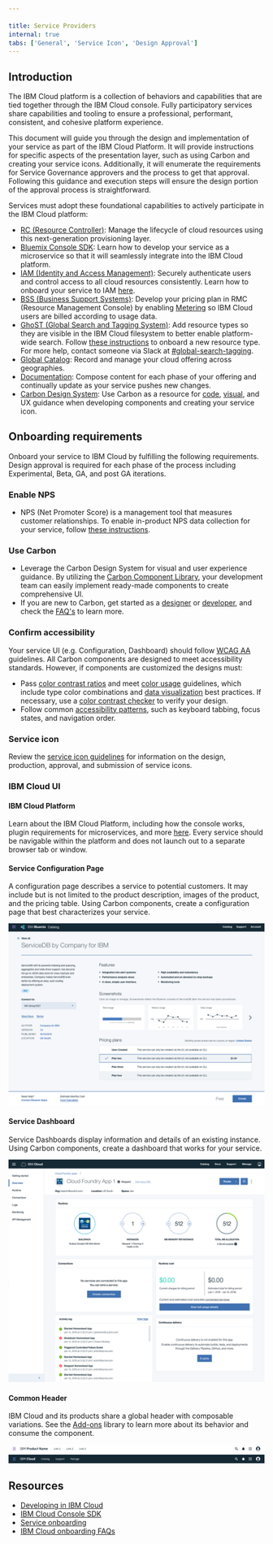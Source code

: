 ```yaml
---

title: Service Providers
internal: true
tabs: ['General', 'Service Icon', 'Design Approval']
---
```


## Introduction

The IBM Cloud platform is a collection of behaviors and capabilities that are tied together through the IBM Cloud console. Fully participatory services share capabilities and tooling to ensure a professional, performant, consistent, and cohesive platform experience.

This document will guide you through the design and implementation of your service as part of the IBM Cloud Platform. It will provide instructions for specific aspects of the presentation layer, such as using Carbon and creating your service icons. Additionally, it will enumerate the requirements for Service Governance approvers and the process to get that approval. Following this guidance and execution steps will ensure the design portion of the approval process is straightforward.

Services must adopt these foundational capabilities to actively participate in the IBM Cloud platform:

- [RC (Resource Controller)](https://console.stage1.bluemix.net/docs/developing/resource-controller/overview.html#resource-controller): Manage the lifecycle of cloud resources using this next-generation provisioning layer.
- [Bluemix Console SDK](https://console.stage1.bluemix.net/docs/developing/console-sdk/index.html#getting-started): Learn how to develop your service as a microservice so that it will seamlessly integrate into the IBM Cloud platform.
- [IAM (Identity and Access Management)](https://console.stage1.bluemix.net/docs/developing/Access-Management/index.html#iam_features): Securely authenticate users and control access to all cloud resources consistently. Learn how to onboard your service to IAM [here](https://console.stage1.bluemix.net/docs/developing/Access-Management/checklist_overview.html#getting-started-onboarding-overview).
- [BSS (Business Support Systems)](https://console.stage1.bluemix.net/docs/services/onboarding/new_service.html#onboarding-a-new-service-into-bluemix): Develop your pricing plan in RMC (Resource Management Console) by enabling [Metering](https://console.stage1.bluemix.net/docs/developing/metering/index.html#reporting_resource_usage) so IBM Cloud users are billed according to usage data.
- [GhoST (Global Search and Tagging System)](https://console.stage1.bluemix.net/docs/developing/GhoST/onboard.html#getting-started): Add resource types so they are visible in the IBM Cloud filesystem to better enable platform-wide search. Follow [these instructions](https://ibm.ent.box.com/s/qopacahpyg34z2urevv74mter742yfse) to onboard a new resource type. For more help, contact someone via Slack at [#global-search-tagging](https://ibm-cloudplatform.slack.com/messages/C11F8KA1Z/details/).
- [Global Catalog](https://console.stage1.bluemix.net/docs/developing/resource-catalog/index.html#global_catalog_overview): Record and manage your cloud offering across geographies.
- [Documentation](https://console.stage1.bluemix.net/docs/developing/writing/index.html#get-started): Compose content for each phase of your offering and continually update as your service pushes new changes.
- [Carbon Design System](http://design-system.stage1.mybluemix.net/): Use Carbon as a resource for [code](https://github.com/ibm/carbon-components), [visual](https://github.com/ibm/carbon-design-kit), and UX guidance when developing components and creating your service icon.

## Onboarding requirements

Onboard your service to IBM Cloud by fulfilling the following requirements. Design approval is required for each phase of the process including Experimental, Beta, GA, and post GA iterations.

### Enable NPS

- NPS (Net Promoter Score) is a management tool that measures customer relationships. To enable in-product NPS data collection for your service, follow [these instructions](https://pages.github.ibm.com/Bluemix/platform-analytics/data/nps/).

### Use Carbon

- Leverage the Carbon Design System for visual and user experience guidance. By utilizing the [Carbon Component Library](https://github.com/ibm/carbon-components), your development team can easily implement ready-made components to create comprehensive UI.
- If you are new to Carbon, get started as a [designer](/getting-started/designers) or [developer](/getting-started/developers), and check the [FAQ's](/getting-started/FAQ) to learn more.

### Confirm accessibility

Your service UI (e.g. Configuration, Dashboard) should follow [WCAG AA](https://www.w3.org/WAI/WCAG20/quickref/) guidelines. All Carbon components are designed to meet accessibility standards. However, if components are customized the designs must:

- Pass [color contrast ratios](https://www.w3.org/TR/UNDERSTANDING-WCAG20/visual-audio-contrast-contrast.html) and meet [color usage](/guidelines/color/usage) guidelines, which include type color combinations and [data visualization](/data-visualization/overview/colors) best practices. If necessary, use a [color contrast checker](https://marijohannessen.github.io/color-contrast-checker/) to verify your design.
- Follow common [accessibility patterns](/guidelines/accessibility), such as keyboard tabbing, focus states, and navigation order.

### Service icon

Review the [service icon guidelines](#) for information on the design, production, approval, and submission of service icons.

### IBM Cloud UI

#### IBM Cloud Platform

Learn about the IBM Cloud Platform, including how the console works, plugin requirements for microservices, and more [here](https://console.stage1.bluemix.net/docs/developing/console-sdk/global-console.html#bluemix-global-console-overview). Every service should be navigable within the platform and does not launch out to a separate browser tab or window.

#### Service Configuration Page

A configuration page describes a service to potential customers. It may include but is not limited to the product description, images of the product, and the pricing table. Using Carbon components, create a configuration page that best characterizes your service.

![Service configuration page](images/sp-config-1.png)

#### Service Dashboard

Service Dashboards display information and details of an existing instance. Using Carbon components, create a dashboard that works for your service.

![Service dashboard](images/sp-dashboard-1.png)

#### Common Header

IBM Cloud and its products share a global header with composable variations. See the [Add-ons](carbondesignsystem.com/add-ons/header/code) library to learn more about its behavior and consume the component.

![IBM generic header](images/sp-header-1.png)
![IBM Cloud header](images/sp-header-2.png)

## Resources

- [Developing in IBM Cloud](https://console.stage1.bluemix.net/docs/developing/index.html)
- [IBM Cloud Console SDK](https://console.stage1.bluemix.net/docs/developing/console-sdk/index.html#getting-started)
- [Service onboarding](https://console.stage1.bluemix.net/onboarding/login)
- [IBM Cloud onboarding FAQs](https://apps.na.collabserv.com/wikis/home?lang=en-us#!/wiki/We288cdeb7a36_44d6_aeb9_a4c703715b90/page/FAQs)
